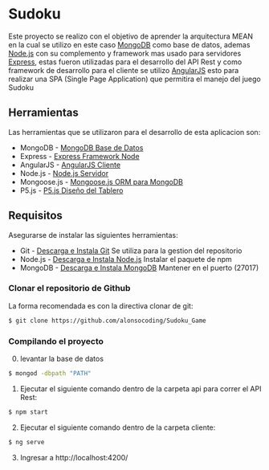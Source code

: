 # Sudoku
Este proyecto se realizo con el objetivo de aprender la arquitectura MEAN
en la cual se utilizo en este caso [MongoDB](http://www.mongodb.org/) como base de datos,
ademas [Node.js](http://www.nodejs.org/) con su complemento y framework mas usado para 
servidores [Express](http://expressjs.com/), estas fueron utilizadas para el desarrollo del
API Rest y como framework de desarrollo para el cliente se utilizo [AngularJS](http://angularjs.org/)
esto para realizar una SPA (Single Page Application) que permitira el manejo del juego Sudoku

## Herramientas
Las herramientas que se utilizaron para el desarrollo de esta aplicacion son:
* MongoDB - [MongoDB Base de Datos](http://mongodb.org/) 
* Express - [Express Framework Node](http://expressjs.com/)
* AngularJS - [AngularJS Cliente](http://angularjs.org/)
* Node.js - [Node.js Servidor](http://nodejs.org/)
* Mongoose.js - [Mongoose.js ORM para MongoDB](http://mongoosejs.com/)
* P5.js - [P5.js Diseño del Tablero](https://p5js.org/)

## Requisitos
Asegurarse de instalar las siguientes herramientas:
* Git - [Descarga e Instala Git](https://git-scm.com/downloads) Se utiliza para la gestion del repositorio
* Node.js - [Descarga e Instala Node.js](https://nodejs.org/en/download/) Instalar el paquete de npm
* MongoDB - [Descarga e Instala MongoDB](http://www.mongodb.org/downloads) Mantener en el puerto (27017)

### Clonar el repositorio de Github
La forma recomendada es con la directiva clonar de git:

```bash
$ git clone https://github.com/alonsocoding/Sudoku_Game
```

### Compilando el proyecto

0) levantar la base de datos 

```bash
$ mongod -dbpath "PATH"
```

1) Ejecutar el siguiente comando dentro de la carpeta api para correr el API Rest:

```bash
$ npm start
```

2) Ejecutar el siguiente comando dentro de la carpeta cliente:

```bash
$ ng serve
```

3) Ingresar a http://localhost:4200/ 


